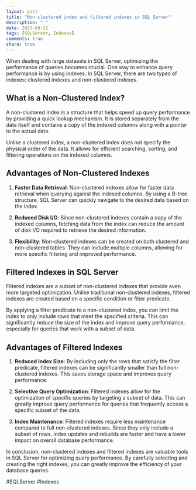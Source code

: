```yaml
---
layout: post
title: "Non-clustered index and filtered indexes in SQL Server"
description: " "
date: 2023-09-22
tags: [SQLServer, Indexes]
comments: true
share: true
---
```


When dealing with large datasets in SQL Server, optimizing the performance of queries becomes crucial. One way to enhance query performance is by using indexes. In SQL Server, there are two types of indexes: clustered indexes and non-clustered indexes.

## What is a Non-Clustered Index?

A non-clustered index is a structure that helps speed up query performance by providing a quick lookup mechanism. It is stored separately from the data itself and contains a copy of the indexed columns along with a pointer to the actual data.

Unlike a clustered index, a non-clustered index does not specify the physical order of the data. It allows for efficient searching, sorting, and filtering operations on the indexed columns.

## Advantages of Non-Clustered Indexes

1. **Faster Data Retrieval**: Non-clustered indexes allow for faster data retrieval when querying against the indexed columns. By using a B-tree structure, SQL Server can quickly navigate to the desired data based on the index.

2. **Reduced Disk I/O**: Since non-clustered indexes contain a copy of the indexed columns, fetching data from the index can reduce the amount of disk I/O required to retrieve the desired information.

3. **Flexibility**: Non-clustered indexes can be created on both clustered and non-clustered tables. They can include multiple columns, allowing for more specific filtering and improved performance.

## Filtered Indexes in SQL Server

Filtered indexes are a subset of non-clustered indexes that provide even more targeted optimization. Unlike traditional non-clustered indexes, filtered indexes are created based on a specific condition or filter predicate.

By applying a filter predicate to a non-clustered index, you can limit the index to only include rows that meet the specified criteria. This can significantly reduce the size of the index and improve query performance, especially for queries that work with a subset of data.

## Advantages of Filtered Indexes

1. **Reduced Index Size**: By including only the rows that satisfy the filter predicate, filtered indexes can be significantly smaller than full non-clustered indexes. This saves storage space and improves query performance.

2. **Selective Query Optimization**: Filtered indexes allow for the optimization of specific queries by targeting a subset of data. This can greatly improve query performance for queries that frequently access a specific subset of the data.

3. **Index Maintenance**: Filtered indexes require less maintenance compared to full non-clustered indexes. Since they only include a subset of rows, index updates and rebuilds are faster and have a lower impact on overall database performance.

In conclusion, non-clustered indexes and filtered indexes are valuable tools in SQL Server for optimizing query performance. By carefully selecting and creating the right indexes, you can greatly improve the efficiency of your database queries.

#SQLServer #Indexes